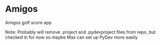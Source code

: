Amigos
======

Amigos golf score app

Note: Probably will remove .project and .pydevproject files from repo, but checked in for now so maybe Max can set up PyDev more easily
